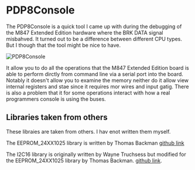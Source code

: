 # PDP8Console

The PDP8Console is a quick tool I came up with during the debugging of the M847 Extended Edition hardware where the BRK DATA signal misbahved. It turned out to be a difference between different CPU types. But I though that the tool might be nice to have.

![PDP8Console](https://i.imgur.com/YOpf1co.png)

It allow you to do all the operations that the M847 Extended Edition board is able to perform dirctly from command line via a serial port into the board. Notably it doesn't allow you to examine the memory neither do it allow view internal registers and stae since it requires mor wires and input gatig. There is also a problem that it for some operations interact with how a real programmers console is using the buses.

## Libraries taken from others

These libraies are taken from others. I hav enot written them myself.

The EEPROM_24XX1025 library is written by Thomas Backman [github link](https://github.com/exscape/electronics/tree/master/Arduino/Libraries/EEPROM/EEPROM_24XX1025)

The I2C16 library is originally written by Wayne Truchsess but modified for the EEPROM_24XX1025 library by Thomas Backman. [github link](https://github.com/exscape/electronics/tree/master/Arduino/Libraries/EEPROM/I2C16).
